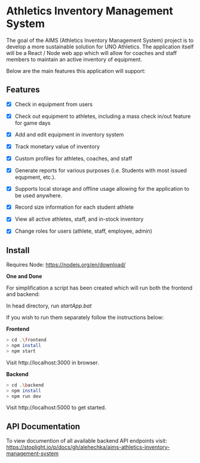 # Athletics Inventory Management System

The goal of the AIMS (Athletics Inventory Management System) project is to develop a more sustainable solution for UNO Athletics. The application itself will be a React / Node web app which will allow for coaches and staff members to maintain an active inventory of equipment. 

Below are the main features this application will support:

## Features

- [X] Check in equipment from users
- [X] Check out equipment to athletes, including a mass check in/out feature for game days
- [X] Add and edit equipment in inventory system
- [X] Track monetary value of inventory
- [X] Custom profiles for athletes, coaches, and staff
- [X] Generate reports for various purposes (i.e. Students with most issued equpment, etc.).
- [X] Supports local storage and offline usage allowing for the application to be used anywhere.
- [X] Record size information for each student athlete
- [X] View all active athletes, staff, and in-stock inventory
- [X] Change roles for users (athlete, staff, employee, admin)



## Install

Requires Node: https://nodejs.org/en/download/

**One and Done**

For simplification a script has been created which will run both the frontend and backend:

In head directory, run *startApp.bat*

If you wish to run them separately follow the instructions below: 

**Frontend**

```bash
> cd .\frontend
> npm install
> npm start
```

Visit http://localhost:3000 in browser.

**Backend**

```bash
> cd .\backend
> npm install 
> npm run dev
```

Visit http://localhost:5000 to get started.

## API Documentation

To view documention of all available backend API endpoints visit: https://stoplight.io/p/docs/gh/alehechka/aims-athletics-inventory-management-system 

